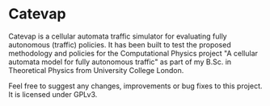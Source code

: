 # Catevap

Catevap is a cellular automata traffic simulator for evaluating fully autonomous
(traffic) policies. It has been built to test the proposed methodology and
policies for the Computational Physics project
"A cellular automata model for fully autonomous traffic" as part of my B.Sc. in Theoretical Physics from University College London.


Feel free to suggest any changes, improvements or bug fixes to this project. 
It is licensed under GPLv3.
